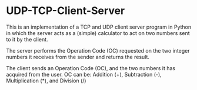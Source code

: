 # UDP-TCP-Client-Server

This is an implementation of a TCP and UDP client server program in Python in which the server acts as a (simple) calculator to act on two numbers sent to it by the client.

The server performs the Operation Code (OC) requested on the two integer numbers it receives from the sender and returns the result.

The client sends an Operation Code (OC), and the two numbers it has acquired from the user. OC can be: Addition (+), Subtraction (-), Multiplication (*), and Division (/)
